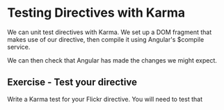 


# Testing Directives with Karma

We can unit test directives with Karma. We set up a DOM fragment that makes use of our directive, then compile it using Angular's $compile service.

We can then check that Angular has made the changes we might expect.




## Exercise - Test your directive

Write a Karma test for your Flickr directive. You will need to test that
